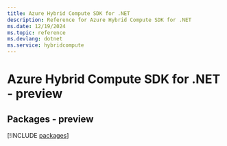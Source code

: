 ```yaml
---
title: Azure Hybrid Compute SDK for .NET
description: Reference for Azure Hybrid Compute SDK for .NET
ms.date: 12/19/2024
ms.topic: reference
ms.devlang: dotnet
ms.service: hybridcompute
---
```

# Azure Hybrid Compute SDK for .NET - preview
## Packages - preview
[!INCLUDE [packages](hybrid-compute-index.md)]